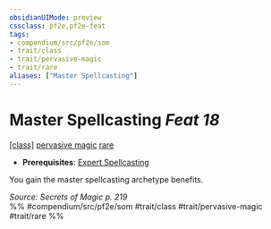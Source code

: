 ```yaml
---
obsidianUIMode: preview
cssclass: pf2e,pf2e-feat
tags:
- compendium/src/pf2e/som
- trait/class
- trait/pervasive-magic
- trait/rare
aliases: ["Master Spellcasting"]
---
```

# Master Spellcasting  *Feat 18*  
[[class]](rules/traits/class-som.md "Any Class Class Trait")  [pervasive magic](pervasive-magic-som.md "Pervasive Magic General Trait")  [rare](rare.md "Rare Rarity Trait")  

- **Prerequisites**: [Expert Spellcasting](expert-spellcasting-som.md)

You gain the master spellcasting archetype benefits.

*Source: Secrets of Magic p. 219*  
%% #compendium/src/pf2e/som #trait/class #trait/pervasive-magic #trait/rare %%